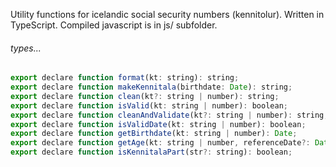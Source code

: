 Utility functions for icelandic social security numbers (kennitolur).
Written in TypeScript. Compiled javascript is in js/ subfolder.

###### types...
```javascript
export declare function format(kt: string): string;
export declare function makeKennitala(birthdate: Date): string;
export declare function clean(kt?: string | number): string;
export declare function isValid(kt: string | number): boolean;
export declare function cleanAndValidate(kt?: string | number): string;
export declare function isValidDate(kt: string | number): boolean;
export declare function getBirthdate(kt: string | number): Date;
export declare function getAge(kt: string | number, referenceDate?: Date): number;
export declare function isKennitalaPart(str?: string): boolean;
```
